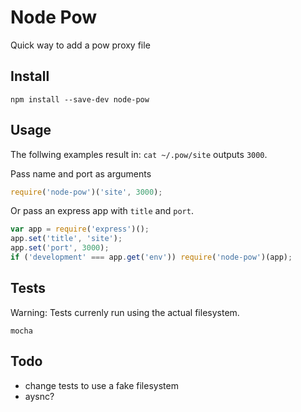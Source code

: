 # Node Pow

Quick way to add a pow proxy file


## Install
```
npm install --save-dev node-pow
```


## Usage 
The follwing examples result in: `cat ~/.pow/site` outputs `3000`.

Pass name and port as arguments
```javascript
require('node-pow')('site', 3000);
```

Or pass an express app with `title` and `port`.
```javascript
var app = require('express')();
app.set('title', 'site');
app.set('port', 3000);
if ('development' === app.get('env')) require('node-pow')(app);
```


## Tests
Warning: Tests currenly run using the actual filesystem.
```
mocha
```


## Todo
- change tests to use a fake filesystem
- aysnc?
